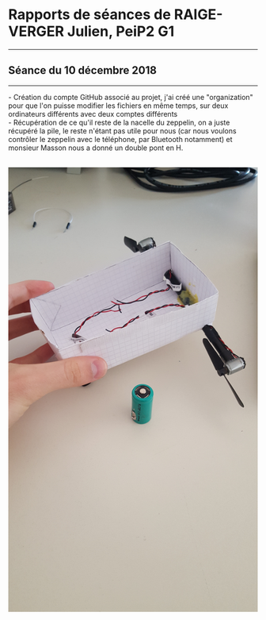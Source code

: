 <h1><strong> Rapports de séances de RAIGE-VERGER Julien, PeiP2 G1 </strong>  </h1>
<hr>
<h2> Séance du 10 décembre 2018 </h2>
<hr>
<p> - Création du compte GitHub associé au projet, j'ai créé une "organization" pour que l'on puisse modifier les fichiers en même temps, sur deux ordinateurs différents avec deux comptes différents <br>
- Récupération de ce qu'il reste de la nacelle du zeppelin, on a juste récupéré la pile, le reste n'étant pas utile pour nous (car nous voulons contrôler le zeppelin avec le téléphone, par Bluetooth notamment) et monsieur Masson nous a donné un double pont en H.
</p><br>
<img src="../Ressources/Julien/20181210_111724.jpg" />

